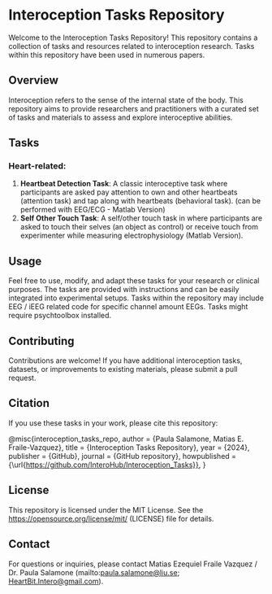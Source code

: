 # Interoception Tasks Repository

Welcome to the Interoception Tasks Repository! This repository contains a collection of tasks and resources related to interoception research. Tasks within this repository have been used in numerous papers.

## Overview

Interoception refers to the sense of the internal state of the body. This repository aims to provide researchers and practitioners with a curated set of tasks and materials to assess and explore interoceptive abilities.

## Tasks
### Heart-related:
1. **Heartbeat Detection Task**: A classic interoceptive task where participants are asked pay attention to own and other heartbeats (attention task) and tap along with heartbeats (behavioral task). (can be performed with EEG/ECG - Matlab Version)
2. **Self Other Touch Task**: A self/other touch task in where participants are asked to touch their selves (an object as control) or receive touch from experimenter while measuring electrophysiology (Matlab Version). 

## Usage

Feel free to use, modify, and adapt these tasks for your research or clinical purposes. The tasks are provided with instructions and can be easily integrated into experimental setups.
Tasks within the repository may include EEG / iEEG related code for specific channel amount EEGs.
Tasks might require psychtoolbox installed.

## Contributing

Contributions are welcome! If you have additional interoception tasks, datasets, or improvements to existing materials, please submit a pull request.

## Citation

If you use these tasks in your work, please cite this repository:

@misc{interoception_tasks_repo,
author = {Paula Salamone, Matias E. Fraile-Vazquez},
title = {Interoception Tasks Repository},
year = {2024},
publisher = {GitHub},
journal = {GitHub repository},
howpublished = {\url{https://github.com/InteroHub/Interoception_Tasks}},
}

## License

This repository is licensed under the MIT License. See the https://opensource.org/license/mit/ (LICENSE) file for details.

## Contact

For questions or inquiries, please contact Matias Ezequiel Fraile Vazquez / Dr. Paula Salamone (mailto:paula.salamone@liu.se; HeartBit.Intero@gmail.com).
